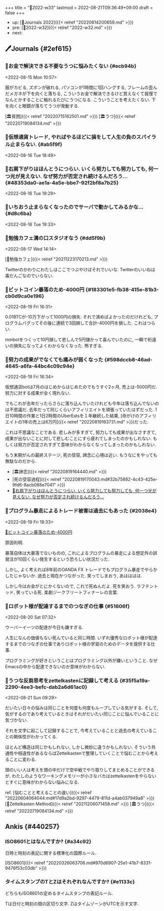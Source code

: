 +++
title = "📓2022-w33"
lastmod = 2022-08-21T09:36:49+09:00
draft = false
+++

-   up: [📅Journals 2022]({{< relref "20220614200659.md" >}})
-   pre: [📓2022-w32]({{< relref "2022-w32.md" >}})
-   next:


## 🖊Journals {#2ef615}


### 💭お金で解決できる不要なうつに悩みたくない {#ecb94b}

<span class="timestamp-wrapper"><span class="timestamp">&lt;2022-08-15 Mon 10:57&gt;</span></span>

服がカビる, ズボンが破れる, パソコンが1時間に1回ハングする, フレームの歪んだメガネが下を向くと落ちる, こういうお金で解決できるけど買えなくて我慢でなんとかすることに触れるたびにうつになる. こういうことを考えたくない. 下を向くと眼鏡が落ちてうつが発動する.

[🏛貧困]({{< relref "20220715162501.md" >}}) [🏛うつ]({{< relref "20220719084134.md" >}})


### 💭仮想通貨トレード, やればやるほどに損をして人生の負のスパイラル止まらない. {#ab5f9f}

<span class="timestamp-wrapper"><span class="timestamp">&lt;2022-08-16 Tue 18:49&gt;</span></span>


### 💭右肩下がりはほんとうにつらい. いくら努力しても努力しても, 何一つ光が見えない. なぜ努力が否定され続けるんだろう... {#48353da0-ae1a-4a5e-bbe7-92f2bf8a7b25}

<span class="timestamp-wrapper"><span class="timestamp">&lt;2022-08-16 Tue 19:29&gt;</span></span>


### 💭いちおう止まらなくなったのでサーバで動かしてみるかな... {#d8c6ba}

<span class="timestamp-wrapper"><span class="timestamp">&lt;2022-08-16 Tue 19:33&gt;</span></span>


### 💭勉強カフェ溝の口スタジオなう {#dd5f9b}

<span class="timestamp-wrapper"><span class="timestamp">&lt;2022-08-17 Wed 14:14&gt;</span></span>

[🔖勉強カフェ]({{< relref "20211223170213.md" >}})

Twitterのかわりにわたしはここでつぶやけばそれでいいな. Twitterのいいねは毒だんごなのでいらない.


### 💭ビットコイン暴落のため-4000円 {#183301e5-fb38-415e-81b3-cb0d9ca0e196}

<span class="timestamp-wrapper"><span class="timestamp">&lt;2022-08-19 Fri 16:31&gt;</span></span>

0.01BTCが-10万下がって1000円の損失. それで済めばよかったのだけれども, プログラムバグってその後に連続で3回損して合計-4000円を損した. これはつらい.

mmbotをつくって10円損して悲しんで5円儲かって喜んでいたのに, 一瞬で桁違いの損失になってよくわからなくなった. 怖すぎる.


### 💭努力の成果がでなくても痛みが弱くなった {#598dccb8-46ad-4645-a6fa-44bc4c09c94e}

<span class="timestamp-wrapper"><span class="timestamp">&lt;2022-08-19 Fri 16:34&gt;</span></span>

仮想通貨botは7月のはじめからはじめたのでもうすぐ2ヶ月, 売上は-5000円だ. 努力に対する成果が全く現れない.

でもこれが去年だったらさらに落ち込んでいたけれども今年は落ち込んでないのは不思議だ. 去年だって同じくらいアフィリエイトを頑張っていたはずだった. 1日10時間の作業と1日2時間のUberEatsを１年継続した結果, [命がけのアフィリエイトの1年の売上は6万円]({{< relref "20220819163731.md" >}})だった.

これは不思議なことである. 悲しみが多すぎて, 努力しても成果が出なさすぎて, 成果が出ないことに対して悲しむことにすら疲れてしまったのかもしれない. もしくは努力が否定されすぎて意味がわからなくなってしまったのかもしれない.

もう末期がんの最終ステージ, 死の受容, 諦念に心境は近い. もうなにをやっても無駄なのだから.

-   [🏛諦念]({{< relref "20220819164440.md" >}})
-   [死の受容過程]({{< relref "20220819170043.md#32b75882-4c43-425e-9fd6-8acb088e7041" >}})
-   [💭右肩下がりはほんとうにつらい. いくら努力しても努力しても, 何一つ光が見えない. なぜ努力が否定され続けるんだろう...](#48353da0-ae1a-4a5e-bbe7-92f2bf8a7b25)


### 💭プログラム暴走によるトレード被害は過去にもあった {#2038e4}

<span class="timestamp-wrapper"><span class="timestamp">&lt;2022-08-19 Fri 18:33&gt;</span></span>

[💭ビットコイン暴落のため-4000円](#183301e5-fb38-415e-81b3-cb0d9ca0e196)

原因判明.

暴落自体は大暴落でないものの, これによるプログラムの暴走による想定外の誤発注が10回くらい発生するという恐ろしい状況だった.

しかし, よく考えれば8年前のOANDA FX トレードでもプログラム暴走でやらかしたじゃないか. 過去と現在かつながった. 笑ってしまおう, あはははは.

しかし今はお金がとにかくないので, これで死ぬんだよ. 死を笑おう. ラフテントッド, 笑っている死. 楽劇ジークフリートフィナーレの言葉.


### 💭ロボット様が配達するまでのつなぎの仕事 {#51606f}

<span class="timestamp-wrapper"><span class="timestamp">&lt;2022-08-20 Sat 07:32&gt;</span></span>

ウーバーイーツの配達が今日も嫌すぎる.

人生になんの価値もない死んでいると同じ時間. いずれ優秀なロボット様が配達するまでのつなぎの仕事でありロボット様の学習のためのデータを提供する仕事.

プログラミングが好きということはプログラミング以外が嫌いということ. なぜEmacsの中から配達できないのか意味がわからない.


### 💭うつな反芻思考をzettelkastenに記録して考える {#35f5a19a-2290-4ee3-befc-dab2a6d61ac0}

<span class="timestamp-wrapper"><span class="timestamp">&lt;2022-08-21 Sun 09:29&gt;</span></span>

だいたい日々の悩みは同じことを何度も何度もループしている気がする. そして, 気がするのであり考えているときはそれがだいたい同じことに悩んでいることに気づかない.

それを文字に起こして記録することで, 今考えていることと過去の考えていることの関係性がわかってくる.

ほとんど構造は同じかもしれない, しかし微妙に違うかもしれない. そういう共通性や相違性があるならばZettelkastenで整理していくことで悩むことから考えることに変わる.

頭のいい人は考えを頭の中だけで空中戦でやり取りしてまとめることができるが, わたしのようなワーキングメモリーが小さなバカはzettelkastenをやらないとすぐに意味がわからない悩みになる.

ref. [悩むことと考えることの違い]({{< relref "20220604064044.md#17d9a2bd-9297-4479-811d-a4ab037949a8" >}}) [📝Zettelkasten Method]({{< relref "20211206071458.md" >}}) [🏛うつ]({{< relref "20220719084134.md" >}})


## Ankis {#440257}


### ISO8601とはなんですか? {#a34c92}

日時と時刻の表記に関する標準化の国際ルール.

[ISO8601]({{< relref "20220326063706.md#970d6907-25e1-41b7-8331-9476f53c03db" >}})


### タイムスタンプのTとZはそれぞれなんですか? {#e1133c}

どちらもISO8601の定めるタイムスタンプの表記ルール.

Tは日付と時刻の間の区切り文字. ZはタイムゾーンがUTCを示す文字.
